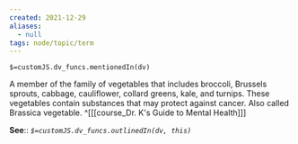 ```yaml
---
created: 2021-12-29 
aliases:
  - null
tags: node/topic/term
---
```

`$=customJS.dv_funcs.mentionedIn(dv)`

A member of the family of vegetables that includes broccoli, Brussels sprouts, cabbage, cauliflower, collard greens, kale, and turnips. These vegetables contain substances that may protect against cancer. Also called Brassica vegetable.
 ^[[[course_Dr. K's Guide to Mental Health]]]

**See**::
*`$=customJS.dv_funcs.outlinedIn(dv, this)`*